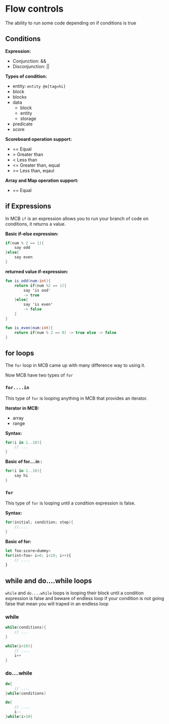 # Flow controls

The ability to run some code depending on if conditions is true

## Conditions

**Expression:**

- Conjunction: &&
- Disconjunction: ||

**Types of condition:**

- entity: `entity @e[tag=hi]`
- block
- blocks
- data
  - block
  - entity
  - storage
- predicate
- score

**Scoreboard operation support:**

- == Equal
- \> Greater than
- < Less than
- <= Greater than, equal
- \>= Less than, eqaul

**Array and Map operation support:**

- == Equal

## if Expressions

In MCB `if` is an expression allows you to run your branch of code on conditions, it returns a value.

**Basic if-else expression:**

```kt
if(num % 2 == 1){
    say odd
}else{
    say even
}
```

**returned value if-expression:**

```kt
fun is_odd(num:int){
    return if(num %2 == 1){
        say 'is ood'
        -> true
    }else{
        say 'is even'
        -> false
    }
}

fun is_even(num:int){
    return if(num % 2 == 0) -> true else -> false
}
```

## for loops

The `for` loop in MCB came up with many difference way to using it.

Now MCB have two types of `for`

### **`for....in`**

This type of `for` is looping anything in MCB that provides an iterator.

**Iterator in MCB:**

- array
- range

**Syntax:**

```kt
for(i in 1..10){
    // ...
}
```

**Basic of for....in :**

```kt
for(i in 1..10){
    say hi
}
```

### **`for`**

This type of `for` is looping until a condition expression is false.

**Syntax:**

```kt
for(initial; condition; step){
    //....
}
```

**Basic of for:**

```ts
let foo:score<dummy>
for(int<foo> i=0; i<10; i++){
    // ....
}
```

## while and do....while loops

`while` and `do....while` loops is looping their block until a condition expression is false and beware of endless loop if your condition is not going false that mean you will traped in an endless loop

### while

```kt
while(conditions){
    // ...
}

while(i<10){
    // ....
    i++
}
```

### do....while

```kt
do{
    // ....
}while(conditions)

do{
    // ....
    i--
}while(i>10)
```
